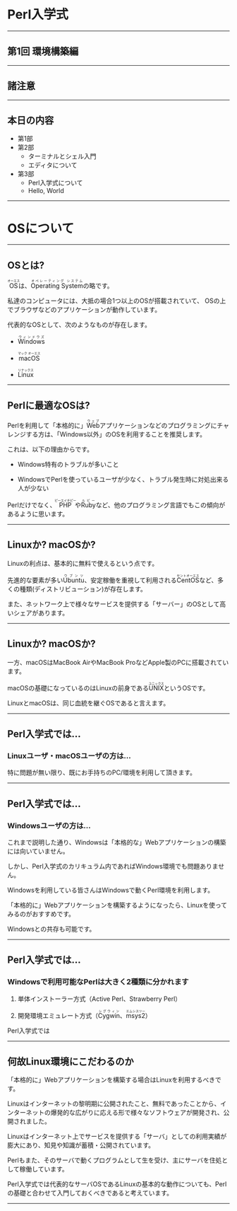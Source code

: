 # Perl入学式

___
## 第1回 環境構築編

___
## 諸注意

___
## 本日の内容
- 第1部
- 第2部
    - ターミナルとシェル入門
    - エディタについて
- 第3部
    - Perl入学式について
    - Hello, World

---
# OSについて

___
## OSとは?
<ruby>OS<rt>オーエス</rt></ruby>は、<ruby>Operating System<rt>オペレーティング システム</rt></ruby>の略です。

私達のコンピュータには、大抵の場合1つ以上のOSが搭載されていて、 OSの上でブラウザなどのアプリケーションが動作しています。

代表的なOSとして、次のようなものが存在します。

- <ruby>Windows<rt>ウィンドウズ</rt></ruby>

- <ruby>macOS<rt>マック オーエス</rt></ruby>

- <ruby>Linux<rt>リナックス</rt></ruby>

___
## Perlに最適なOSは?
Perlを利用して「本格的に」<ruby>Web<rt>ウェブ</rt></ruby>アプリケーションなどのプログラミングにチャレンジする方は、「Windows以外」のOSを利用することを推奨します。

これは、以下の理由からです。
- Windows特有のトラブルが多いこと

- WindowsでPerlを使っているユーザが少なく、トラブル発生時に対処出来る人が少ない

Perlだけでなく、<ruby>PHP<rt>ピーエイチピー</rt></ruby>や<ruby>Ruby<rt>ルビー</rt></ruby>など、他のプログラミング言語でもこの傾向があるように思います。

___
## Linuxか? macOSか?
Linuxの利点は、基本的に無料で使えるという点です。

先進的な要素が多い<ruby>Ubuntu<rt>ウブンツ</rt></ruby>、安定稼働を重視して利用される<ruby>CentOS<rt>セントオーエス</rt></ruby>など、多くの種類(ディストリビューション)が存在します。

また、ネットワーク上で様々なサービスを提供する「サーバー」のOSとして高いシェアがあります。

___
## Linuxか? macOSか?
一方、macOSはMacBook AirやMacBook ProなどApple製のPCに搭載されています。

macOSの基礎になっているのはLinuxの前身である<ruby>UNIX<rt>ユニックス</rt></ruby>というOSです。

LinuxとmacOSは、同じ血統を継ぐOSであると言えます。

___
## Perl入学式では...

###  Linuxユーザ・macOSユーザの方は...

特に問題が無い限り、既にお手持ちのPC/環境を利用して頂きます。

___
## Perl入学式では...

### Windowsユーザの方は...

これまで説明した通り、Windowsは「本格的な」Webアプリケーションの構築には向いていません。

しかし、Perl入学式のカリキュラム内であればWindows環境でも問題ありません。

Windowsを利用している皆さんはWindowsで動くPerl環境を利用します。

「本格的に」Webアプリケーションを構築するようになったら、Linuxを使ってみるのがおすすめです。

Windowsとの共存も可能です。

___
## Perl入学式では...

### Windowsで利用可能なPerlは大きく2種類に分かれます

1. 単体インストーラー方式（Active Perl、Strawberry Perl）

1. 開発環境エミュレート方式（<ruby>Cygwin<rt>シグウィン</rt></ruby>、<ruby>msys2<rt>エムシスツー</rt></ruby>）


Perl入学式では

___
## 何故Linux環境にこだわるのか

「本格的に」Webアプリケーションを構築する場合はLinuxを利用するべきです。

Linuxはインターネットの黎明期に公開されたこと、無料であったことから、インターネットの爆発的な広がりに応える形で様々なソフトウェアが開発され、公開されました。

Linuxはインターネット上でサービスを提供する「サーバ」としての利用実績が膨大にあり、知見や知識が蓄積・公開されています。

Perlもまた、そのサーバで動くプログラムとして生を受け、主にサーバを住処として稼働しています。

Perl入学式では代表的なサーバOSであるLinuxの基本的な動作についても、Perlの基礎と合わせて入門しておくべきであると考えています。

___
